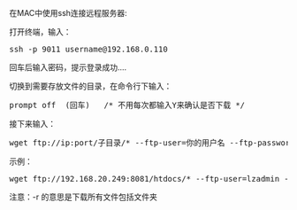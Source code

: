 <!-- wp:paragraph -->
<p>在MAC中使用ssh连接远程服务器:</p>
<!-- /wp:paragraph -->

<!-- wp:paragraph -->
<p>打开终端，输入：</p>
<!-- /wp:paragraph -->

<!-- wp:syntaxhighlighter/code -->
<pre class="wp-block-syntaxhighlighter-code">ssh -p 9011 username@192.168.0.110</pre>
<!-- /wp:syntaxhighlighter/code -->

<!-- wp:paragraph -->
<p>回车后输入密码，提示登录成功....</p>
<!-- /wp:paragraph -->

<!-- wp:paragraph -->
<p>切换到需要存放文件的目录，在命令行下输入：</p>
<!-- /wp:paragraph -->

<!-- wp:syntaxhighlighter/code -->
<pre class="wp-block-syntaxhighlighter-code">prompt off  (回车)   /* 不用每次都输入Y来确认是否下载 */</pre>
<!-- /wp:syntaxhighlighter/code -->

<!-- wp:paragraph -->
<p>接下来输入：</p>
<!-- /wp:paragraph -->

<!-- wp:syntaxhighlighter/code -->
<pre class="wp-block-syntaxhighlighter-code">wget ftp://ip:port/子目录/* --ftp-user=你的用户名 --ftp-password=你的FTP密码 -r</pre>
<!-- /wp:syntaxhighlighter/code -->

<!-- wp:paragraph -->
<p>示例：</p>
<!-- /wp:paragraph -->

<!-- wp:syntaxhighlighter/code -->
<pre class="wp-block-syntaxhighlighter-code">wget ftp://192.168.20.249:8081/htdocs/* --ftp-user=lzadmin --ftp-password=123456 -r</pre>
<!-- /wp:syntaxhighlighter/code -->

<!-- wp:paragraph -->
<p>注意：-r 的意思是下载所有文件包括文件夹</p>
<!-- /wp:paragraph -->
